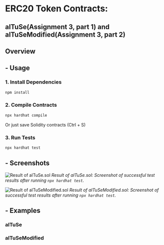 # ERC20 Token Contracts: 
## aITuSe(Assignment 3, part 1) and aITuSeModified(Assignment 3, part 2)

## Overview

## - Usage

### 1. Install Dependencies
```powershell
npm install
```
### 2. Compile Contracts
```powershell
npx hardhat compile 
```
Or just save Solidity contracts (Ctrl + S)
### 3. Run Tests
```powershell
npx hardhat test
```

## - Screenshots

![Result of aITuSe.sol](https://github.com/user-attachments/assets/2a350c2a-2005-4ecd-b067-3bbc5c7cf25c)
*Result of aITuSe.sol: Screenshot of successful test results after running `npx hardhat test`.*

![Result of aITuSeModified.sol](https://github.com/user-attachments/assets/c07e2202-a4f1-48fc-a514-bde164a9bc39)
*Result of aITuSeModified.sol: Screenshot of successful test results after running `npx hardhat test`.*

## - Examples
### aITuSe

### aITuSeModified
